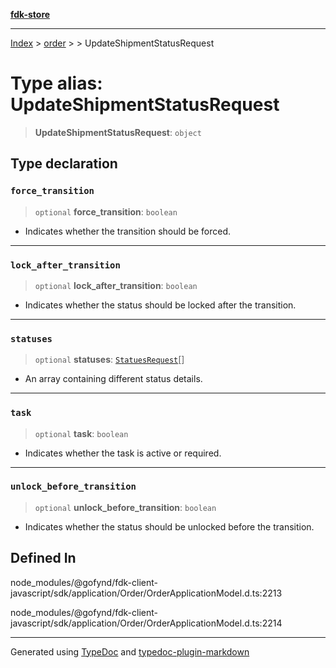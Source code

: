 [**fdk-store**](../../../README.md)
***

[Index](../../../API.md) > [order](../../README.md) > [<internal>](../README.md) > UpdateShipmentStatusRequest

# Type alias: UpdateShipmentStatusRequest

> **UpdateShipmentStatusRequest**: `object`

## Type declaration

### `force_transition`

> `optional` **force\_transition**: `boolean`

- Indicates whether the transition
should be forced.

***

### `lock_after_transition`

> `optional` **lock\_after\_transition**: `boolean`

- Indicates whether the status
should be locked after the transition.

***

### `statuses`

> `optional` **statuses**: [`StatuesRequest`](type-alias.StatuesRequest.md)[]

- An array containing different status details.

***

### `task`

> `optional` **task**: `boolean`

- Indicates whether the task is active or required.

***

### `unlock_before_transition`

> `optional` **unlock\_before\_transition**: `boolean`

- Indicates whether the status
should be unlocked before the transition.

## Defined In

node\_modules/@gofynd/fdk-client-javascript/sdk/application/Order/OrderApplicationModel.d.ts:2213

node\_modules/@gofynd/fdk-client-javascript/sdk/application/Order/OrderApplicationModel.d.ts:2214

***
Generated using [TypeDoc](https://typedoc.org/) and [typedoc-plugin-markdown](https://www.npmjs.com/package/typedoc-plugin-markdown)
